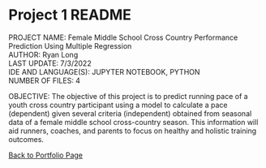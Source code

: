 # Project 1 README

PROJECT NAME:	Female Middle School Cross Country Performance Prediction Using Multiple Regression  
AUTHOR:	Ryan Long  
LAST UPDATE:	7/3/2022  
IDE AND LANGUAGE(S):	JUPYTER NOTEBOOK, PYTHON  
NUMBER OF FILES:	4  

OBJECTIVE:	The objective of this project is to predict running pace of a youth cross country participant using a model to calculate a pace (dependent) given several criteria (independent) obtained from seasonal data of a female middle school cross-country season. This information will aid runners, coaches, and parents to focus on healthy and holistic training outcomes.  


[Back to Portfolio Page](https://rplong402.github.io/portfolio/)

